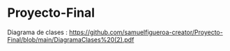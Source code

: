 # Proyecto-Final
Diagrama de clases : https://github.com/samuelfigueroa-creator/Proyecto-Final/blob/main/DiagramaClases%20(2).pdf
